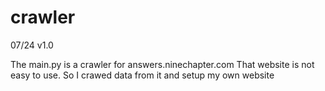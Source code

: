 crawler
=======
07/24 v1.0

The main.py is a crawler for answers.ninechapter.com
That website is not easy to use. So I crawed data from it
and setup my own website

